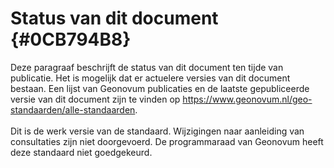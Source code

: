 # Status van dit document {#0CB794B8}
Deze paragraaf beschrijft de status van dit document ten tijde van publicatie. Het is mogelijk dat er actuelere versies van dit document bestaan. Een lijst van Geonovum publicaties en de laatste gepubliceerde versie van dit document zijn te vinden op https://www.geonovum.nl/geo-standaarden/alle-standaarden.
<br/>
<br/>
Dit is de werk versie van de standaard. Wijzigingen naar aanleiding van consultaties zijn niet doorgevoerd. De programmaraad van Geonovum heeft deze standaard niet goedgekeurd.
